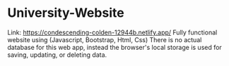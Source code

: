# University-Website
Link: https://condescending-colden-12944b.netlify.app/
Fully functional website using (Javascript, Bootstrap, Html, Css)
There is no actual database for this web app, instead the browser's local storage is used for saving, updating, or deleting data.
